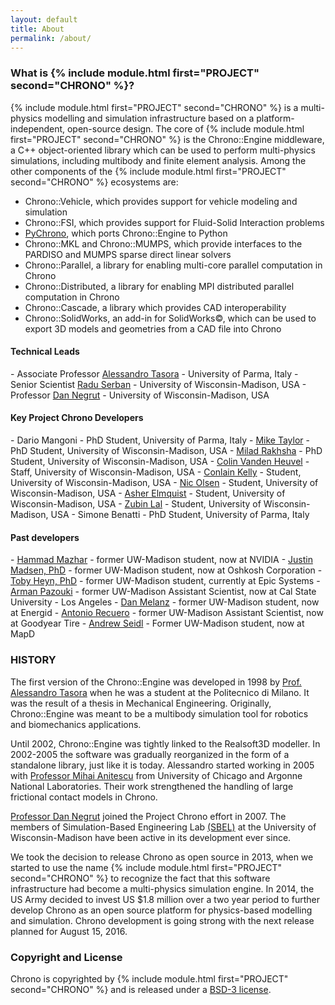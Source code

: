 ```yaml
---
layout: default
title: About
permalink: /about/
---
```



<h3>What is {% include module.html first="PROJECT" second="CHRONO" %}?</h3>

{% include module.html first="PROJECT" second="CHRONO" %} is a multi-physics modelling and simulation infrastructure based on a platform-independent, open-source design. 
The core of {% include module.html first="PROJECT" second="CHRONO" %} is the Chrono::Engine middleware, a C++ object-oriented library which can be used to perform multi-physics simulations, including multibody and finite element analysis.
Among the other components of the {% include module.html first="PROJECT" second="CHRONO" %} ecosystems are: 

- Chrono::Vehicle, which provides support for vehicle modeling and simulation
- Chrono::FSI, which provides support for Fluid-Solid Interaction problems
- <a href="http://projectchrono.org/pychrono">PyChrono</a>, which ports Chrono::Engine to Python
- Chrono::MKL and Chrono::MUMPS, which provide interfaces to the PARDISO and MUMPS sparse direct linear solvers
- Chrono::Parallel, a library for enabling multi-core parallel computation in Chrono
- Chrono::Distributed, a library for enabling MPI distributed parallel computation in Chrono
- Chrono::Cascade, a library which provides CAD interoperability
- Chrono::SolidWorks, an add-in for SolidWorks&copy;, which can be used to export 3D models and geometries from a  CAD file into Chrono


<h4>Technical Leads</h4>
- Associate Professor <a href="http://dynamics.eng.unipr.it/tasora">Alessandro Tasora</a> - University of Parma, Italy
- Senior Scientist <a href="http://sbel.wisc.edu/People/">Radu Serban</a> - University of Wisconsin-Madison, USA
- Professor <a href="http://homepages.cae.wisc.edu/~negrut/">Dan Negrut</a> - University of Wisconsin-Madison, USA


<h4>Key Project Chrono Developers</h4>
- Dario Mangoni - PhD Student, University of Parma, Italy
- <a href="http://sbel.wisc.edu/People/">Mike Taylor</a> - PhD Student, University of Wisconsin-Madison, USA
- <a href="http://sbel.wisc.edu/People/">Milad Rakhsha</a> - PhD Student, University of Wisconsin-Madison, USA
- <a href="http://sbel.wisc.edu/People/">Colin Vanden Heuvel</a> - Staff, University of Wisconsin-Madison, USA
- <a href="http://sbel.wisc.edu/People/">Conlain Kelly</a> - Student, University of Wisconsin-Madison, USA
- <a href="http://sbel.wisc.edu/People/">Nic Olsen</a> - Student, University of Wisconsin-Madison, USA
- <a href="http://sbel.wisc.edu/People/">Asher Elmquist</a> - Student, University of Wisconsin-Madison, USA
- <a href="http://sbel.wisc.edu/People/">Zubin Lal</a> - Student, University of Wisconsin-Madison, USA
- Simone Benatti - PhD Student, University of Parma, Italy


<h4>Past developers</h4>
- <a href="http://hamelot.co.uk/">Hammad Mazhar</a> - former UW-Madison student, now at NVIDIA
- <a href="http://sbel.wisc.edu/People/madsen/sbel.html ">Justin Madsen, PhD</a> - former UW-Madison student, now at Oshkosh Corporation
- <a href="http://sbel.wisc.edu/People/heyn/index.htm ">Toby Heyn, PhD</a> - former UW-Madison student, currently at Epic Systems
- <a href="http://sbel.wisc.edu/People/">Arman Pazouki</a> - former UW-Madison Assistant Scientist, now at Cal State University - Los Angeles
- <a href="http://melanz.us/ ">Dan Melanz</a> - former UW-Madison student, now at Energid
- <a href="http://sbel.wisc.edu/People/">Antonio Recuero</a> - former UW-Madison Assistant Scientist, now at Goodyear Tire
- <a href="https://andrewseidl.com/">Andrew Seidl</a> - Former UW-Madison student, now at MapD


### HISTORY

The first version of the Chrono::Engine was developed in 1998 by [Prof. Alessandro Tasora](http://dynamics.eng.unipr.it/tasora) when he was a student at the Politecnico di Milano. It was the result of a thesis in Mechanical Engineering. Originally, Chrono::Engine was meant to be a multibody simulation tool for robotics and biomechanics applications.


Until 2002, Chrono::Engine was tightly linked to the Realsoft3D modeller. In 2002-2005 the software was gradually reorganized in the form of a standalone library, just like it is today. Alessandro started working in 2005 with [Professor Mihai Anitescu](http://www.mcs.anl.gov/~anitescu/) from University of Chicago and Argonne National Laboratories. Their work strengthened the handling of large frictional contact models in Chrono. 

[Professor Dan Negrut](http://homepages.cae.wisc.edu/~negrut/index.htm) joined the Project Chrono effort in 2007. The members of Simulation-Based Engineering Lab [\(SBEL\)](http://sbel.wisc.edu) at the University of Wisconsin-Madison have been active in its development ever since. 

We took the decision to release Chrono as open source in 2013, when we started to use the name {% include module.html first="PROJECT" second="CHRONO" %} to recognize the fact that this software infrastructure had become a multi-physics simulation engine. In 2014, the US Army decided to invest US $1.8 million over a two year period to further develop Chrono as an open source platform for physics-based modelling and simulation. Chrono development is going strong with the next release planned for August 15, 2016. 

### Copyright and License
Chrono is copyrighted by {% include module.html first="PROJECT" second="CHRONO" %} and is released under a <a href="https://projectchrono.org/license-chrono.txt">BSD-3 license</a>.

